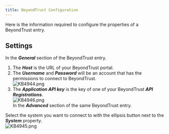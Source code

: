 ```yaml
---
title: BeyondTrust Configuration
---
```

Here is the information required to configure the properties of a BeyondTrust entry.

## Settings

In the ***General*** section of the BeyondTrust entry.

1. The ***Host*** is the URL of your BeyondTrust portal.
1. The ***Username*** and ***Password*** will be an account that has the permissions to connect to BeyondTrust.  
![KB4944.png](/img/en/kb/KB4944.png)
1. The ***Application API key*** is the key of one of your BeyondTrust ***API Registrations***.  
![KB4946.png](/img/en/kb/KB4946.png)  
In the ***Advanced*** section of the same BeyondTrust entry.  

Select the system you want to connect to with the ellipsis button next to the ***System*** property.  
![KB4945.png](/img/en/kb/KB4945.png)

